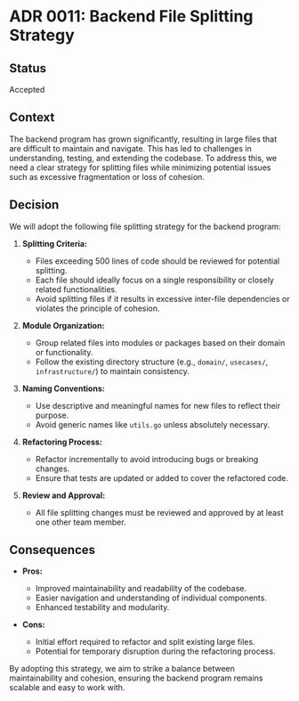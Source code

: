 # ADR 0011: Backend File Splitting Strategy

## Status

Accepted

## Context

The backend program has grown significantly, resulting in large files that are difficult to maintain and navigate. This has led to challenges in understanding, testing, and extending the codebase. To address this, we need a clear strategy for splitting files while minimizing potential issues such as excessive fragmentation or loss of cohesion.

## Decision

We will adopt the following file splitting strategy for the backend program:

1. **Splitting Criteria:**
    - Files exceeding 500 lines of code should be reviewed for potential splitting.
    - Each file should ideally focus on a single responsibility or closely related functionalities.
    - Avoid splitting files if it results in excessive inter-file dependencies or violates the principle of cohesion.

2. **Module Organization:**
    - Group related files into modules or packages based on their domain or functionality.
    - Follow the existing directory structure (e.g., `domain/`, `usecases/`, `infrastructure/`) to maintain consistency.

3. **Naming Conventions:**
    - Use descriptive and meaningful names for new files to reflect their purpose.
    - Avoid generic names like `utils.go` unless absolutely necessary.

4. **Refactoring Process:**
    - Refactor incrementally to avoid introducing bugs or breaking changes.
    - Ensure that tests are updated or added to cover the refactored code.

5. **Review and Approval:**
    - All file splitting changes must be reviewed and approved by at least one other team member.

## Consequences

- **Pros:**
  - Improved maintainability and readability of the codebase.
  - Easier navigation and understanding of individual components.
  - Enhanced testability and modularity.

- **Cons:**
  - Initial effort required to refactor and split existing large files.
  - Potential for temporary disruption during the refactoring process.

By adopting this strategy, we aim to strike a balance between maintainability and cohesion, ensuring the backend program remains scalable and easy to work with.
